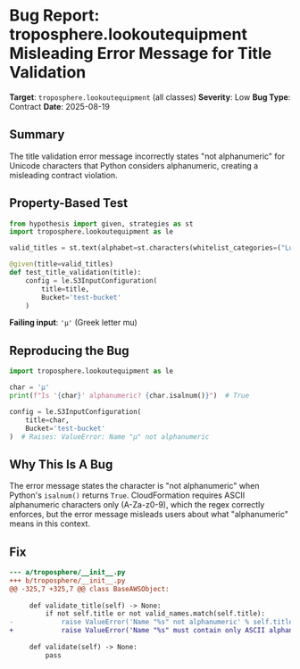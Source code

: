 # Bug Report: troposphere.lookoutequipment Misleading Error Message for Title Validation

**Target**: `troposphere.lookoutequipment` (all classes)
**Severity**: Low
**Bug Type**: Contract
**Date**: 2025-08-19

## Summary

The title validation error message incorrectly states "not alphanumeric" for Unicode characters that Python considers alphanumeric, creating a misleading contract violation.

## Property-Based Test

```python
from hypothesis import given, strategies as st
import troposphere.lookoutequipment as le

valid_titles = st.text(alphabet=st.characters(whitelist_categories=("Lu", "Ll", "Nd")), min_size=1, max_size=50)

@given(title=valid_titles)
def test_title_validation(title):
    config = le.S3InputConfiguration(
        title=title,
        Bucket='test-bucket'
    )
```

**Failing input**: `'µ'` (Greek letter mu)

## Reproducing the Bug

```python
import troposphere.lookoutequipment as le

char = 'µ'
print(f"Is '{char}' alphanumeric? {char.isalnum()}")  # True

config = le.S3InputConfiguration(
    title=char,
    Bucket='test-bucket'
)  # Raises: ValueError: Name "µ" not alphanumeric
```

## Why This Is A Bug

The error message states the character is "not alphanumeric" when Python's `isalnum()` returns `True`. CloudFormation requires ASCII alphanumeric characters only (A-Za-z0-9), which the regex correctly enforces, but the error message misleads users about what "alphanumeric" means in this context.

## Fix

```diff
--- a/troposphere/__init__.py
+++ b/troposphere/__init__.py
@@ -325,7 +325,7 @@ class BaseAWSObject:
 
     def validate_title(self) -> None:
         if not self.title or not valid_names.match(self.title):
-            raise ValueError('Name "%s" not alphanumeric' % self.title)
+            raise ValueError('Name "%s" must contain only ASCII alphanumeric characters (A-Za-z0-9)' % self.title)
 
     def validate(self) -> None:
         pass
```